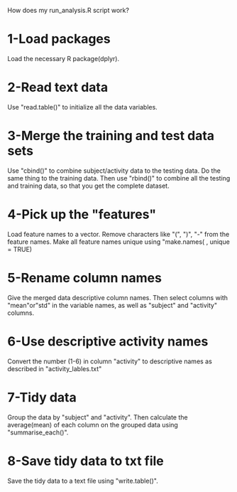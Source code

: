 How does my run_analysis.R script work?


# 1-Load packages
Load the necessary R package(dplyr).

# 2-Read text data
Use "read.table()" to initialize all the data variables.

# 3-Merge the training and test data sets
Use "cbind()" to combine subject/activity data to the testing data.
Do the same thing to the training data.
Then use "rbind()" to combine all the testing and training data, so that you get the complete dataset.

# 4-Pick up the "features"
Load feature names to a vector.
Remove characters like "(", ")", "-" from the feature names.
Make all feature names unique using "make.names( , unique = TRUE)

# 5-Rename column names
Give the merged data descriptive column names.
Then select columns with "mean"or"std" in the variable names, as well as "subject" and "activity" columns.

# 6-Use descriptive activity names
Convert the number (1-6) in column "activity" to descriptive names as described in "activity_lables.txt"

# 7-Tidy data
Group the data by "subject" and "activity".
Then calculate the average(mean) of each column on the grouped data using "summarise_each()".
        
# 8-Save tidy data to txt file
Save the tidy data to a text file using "write.table()".
